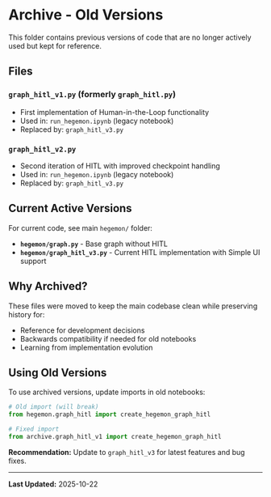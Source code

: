 # Archive - Old Versions

This folder contains previous versions of code that are no longer actively used but kept for reference.

## Files

### `graph_hitl_v1.py` (formerly `graph_hitl.py`)
- First implementation of Human-in-the-Loop functionality
- Used in: `run_hegemon.ipynb` (legacy notebook)
- Replaced by: `graph_hitl_v3.py`

### `graph_hitl_v2.py`
- Second iteration of HITL with improved checkpoint handling
- Used in: `run_hegemon.ipynb` (legacy notebook)
- Replaced by: `graph_hitl_v3.py`

## Current Active Versions

For current code, see main `hegemon/` folder:
- **`hegemon/graph.py`** - Base graph without HITL
- **`hegemon/graph_hitl_v3.py`** - Current HITL implementation with Simple UI support

## Why Archived?

These files were moved to keep the main codebase clean while preserving history for:
- Reference for development decisions
- Backwards compatibility if needed for old notebooks
- Learning from implementation evolution

## Using Old Versions

To use archived versions, update imports in old notebooks:

```python
# Old import (will break)
from hegemon.graph_hitl import create_hegemon_graph_hitl

# Fixed import
from archive.graph_hitl_v1 import create_hegemon_graph_hitl
```

**Recommendation:** Update to `graph_hitl_v3` for latest features and bug fixes.

---

**Last Updated:** 2025-10-22
